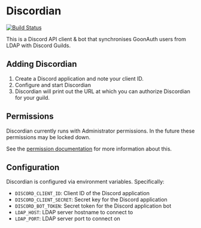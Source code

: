 Discordian
==========

[![Build Status](https://travis-ci.org/Goonswarm/discordian.svg?branch=master)](https://travis-ci.org/Goonswarm/discordian)

This is a Discord API client & bot that synchronises GoonAuth users from LDAP with Discord Guilds.

## Adding Discordian

1. Create a Discord application and note your client ID.
2. Configure and start Discordian
3. Discordian will print out the URL at which you can authorize Discordian for your guild.

## Permissions

Discordian currently runs with Administrator permissions. In the future these permissions may be
locked down.

See the [permission documentation][] for more information about this.

## Configuration

Discordian is configured via environment variables. Specifically:

* `DISCORD_CLIENT_ID`: Client ID of the Discord application
* `DISCORD_CLIENT_SECRET`: Secret key for the Discord application
* `DISCORD_BOT_TOKEN`: Secret token for the Discord application bot
* `LDAP_HOST`: LDAP server hostname to connect to
* `LDAP_PORT`: LDAP server port to connect on

[this link]: https://discordapp.com/oauth2/authorize?client_id=&scope=bot&permissions=0
[permission documentation]: https://discordapp.com/developers/docs/topics/permissions#bitwise-permission-flags